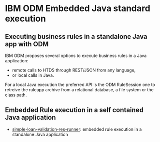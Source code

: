 # IBM ODM Embedded Java standard execution
## Executing business rules in a standalone Java app with ODM

IBM ODM proposes several options to execute business rules in a Java application:
- remote calls to HTDS through REST/JSON from any language,
- or local calls in Java.

For a local Java execution the preferred API is the ODM RuleSession one to retreive the ruleapp archive from a relational database, a file system or the class path.
## Embedded Rule execution in a self contained Java application
- [simple-loan-validation-res-runner](simple-loan-validation-res-runner/README.md): embedded rule execution in a standalone Java application

